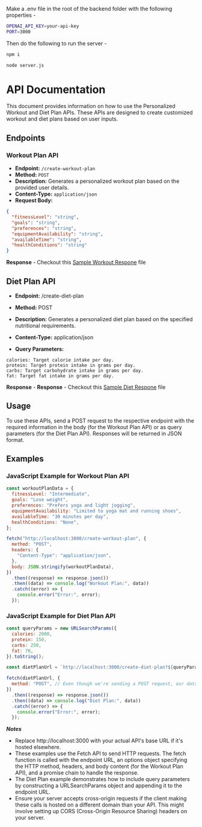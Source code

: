 Make a .env file in the root of the backend folder with the following properties -

```bash
OPENAI_API_KEY=your-api-key
PORT=3000
```

Then do the following to run the server -

```bash
npm i
```

```bash
node server.js
```

# API Documentation

This document provides information on how to use the Personalized Workout and Diet Plan APIs. These APIs are designed to create customized workout and diet plans based on user inputs.

## Endpoints

### Workout Plan API

- **Endpoint:** `/create-workout-plan`
- **Method:** `POST`
- **Description:** Generates a personalized workout plan based on the provided user details.
- **Content-Type:** `application/json`
- **Request Body:**

```json
{
  "fitnessLevel": "string",
  "goals": "string",
  "preferences": "string",
  "equipmentAvailability": "string",
  "availableTime": "string",
  "healthConditions": "string"
}
```

**Response** - Checkout this [Sample Workout Respone](../sampleWorkoutResponse.json) file

## Diet Plan API

- **Endpoint:** /create-diet-plan

- **Method:** POST

- **Description:** Generates a personalized diet plan based on the specified nutritional requirements.

- **Content-Type:** application/json

- **Query Parameters:**

```
calories: Target calorie intake per day.
protein: Target protein intake in grams per day.
carbs: Target carbohydrate intake in grams per day.
fat: Target fat intake in grams per day.
```

**Response** - **Response** - Checkout this [Sample Diet Respone](../sampleDietResponse.json) file

## Usage

To use these APIs, send a POST request to the respective endpoint with the required information in the body (for the Workout Plan API) or as query parameters (for the Diet Plan API). Responses will be returned in JSON format.

## Examples

### JavaScript Example for Workout Plan API

```javascript
const workoutPlanData = {
  fitnessLevel: "Intermediate",
  goals: "Lose weight",
  preferences: "Prefers yoga and light jogging",
  equipmentAvailability: "Limited to yoga mat and running shoes",
  availableTime: "30 minutes per day",
  healthConditions: "None",
};

fetch("http://localhost:3000/create-workout-plan", {
  method: "POST",
  headers: {
    "Content-Type": "application/json",
  },
  body: JSON.stringify(workoutPlanData),
})
  .then((response) => response.json())
  .then((data) => console.log("Workout Plan:", data))
  .catch((error) => {
    console.error("Error:", error);
  });
```

### JavaScript Example for Diet Plan API

```javascript
const queryParams = new URLSearchParams({
  calories: 2000,
  protein: 150,
  carbs: 250,
  fat: 70,
}).toString();

const dietPlanUrl = `http://localhost:3000/create-diet-plan?${queryParams}`;

fetch(dietPlanUrl, {
  method: "POST", // Even though we're sending a POST request, our data is in the query string
})
  .then((response) => response.json())
  .then((data) => console.log("Diet Plan:", data))
  .catch((error) => {
    console.error("Error:", error);
  });
```

**_Notes_**

- Replace http://localhost:3000 with your actual API's base URL if it's hosted elsewhere.
- These examples use the Fetch API to send HTTP requests. The fetch function is called with the endpoint URL, an options object specifying the HTTP method, headers, and body content (for the Workout Plan API), and a promise chain to handle the response.
- The Diet Plan example demonstrates how to include query parameters by constructing a URLSearchParams object and appending it to the endpoint URL.
- Ensure your server accepts cross-origin requests if the client making these calls is hosted on a different domain than your API. This might involve setting up CORS (Cross-Origin Resource Sharing) headers on your server.
